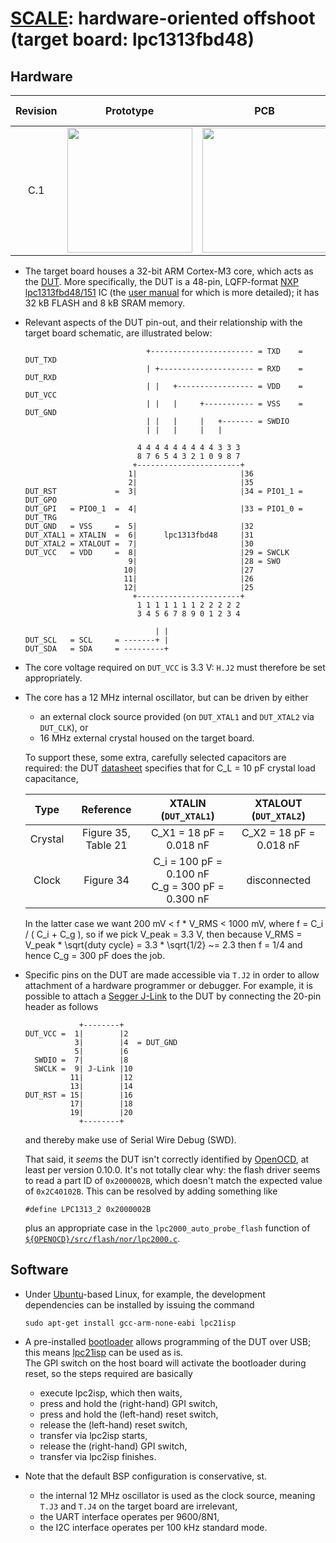 # [SCALE](http://www.github.com/danpage/scale): hardware-oriented offshoot (target board: lpc1313fbd48)

<!--- -------------------------------------------------------------------- --->

## Hardware 

Revision | Prototype                                                                                                 | PCB                                                                                           | Design files                                                                                                                                                                                                                 |
:------: | :-------------------------------------------------------------------------------------------------------: | :-------------------------------------------------------------------------------------------: | :--------------------------------------------------------------------------------------------------------------------------------------------------------------------------------------------------------------------------: |
C.1      | <a href='./image/board-prototype_rev_c.jpg'><img src='./image/board-prototype_rev_c.jpg' width='200'></a> | <a href='./image/board-pcb_rev_c.jpg'><img src='./image/board-pcb_rev_c.jpg' width='200'></a> | [schematic](./board.sch) (plus [PDF](./board.pdf)), [board](./board.brd), [BOM](./board.csv), [OSH Park (PCB)](http://www.oshpark.com/shared_projects/dp9i0DIr), [Octopart (BOM)](http://www.octopart.com/bom-tool/5ZnEZk9y) |

- The target board houses a
  32-bit ARM Cortex-M3
  core, which acts as the 
  [DUT](http://en.wikipedia.org/wiki/Device_under_test).
  More specifically, the DUT is a
  48-pin, LQFP-format
  [NXP lpc1313fbd48/151](http://www.nxp.com/docs/en/data-sheet/LPC1311_13_42_43.pdf)
  IC (the
  [user manual](http://www.nxp.com/docs/en/user-guide/UM10375.pdf)
  for which is more detailed); 
  it has 32 kB FLASH and 8 kB SRAM memory.

- Relevant aspects of the DUT pin-out, and their relationship with the
  target board schematic, are illustrated below:

  ```
                             +----------------------- = TXD    = DUT_TXD
                             | +--------------------- = RXD    = DUT_RXD
                             | |   +----------------- = VDD    = DUT_VCC
                             | |   |     +----------- = VSS    = DUT_GND
                             | |   |     |   +------- = SWDIO
                             | |   |     |   |
                                           
                           4 4 4 4 4 4 4 4 4 3 3 3
                           8 7 6 5 4 3 2 1 0 9 8 7
                          +-----------------------+
                         1|                       |36
                         2|                       |35 
  DUT_RST             =  3|                       |34 = PIO1_1 = DUT_GPO
  DUT_GPI   = PIO0_1  =  4|                       |33 = PIO1_0 = DUT_TRG
  DUT_GND   = VSS     =  5|                       |32
  DUT_XTAL1 = XTALIN  =  6|      lpc1313fbd48     |31
  DUT_XTAL2 = XTALOUT =  7|                       |30
  DUT_VCC   = VDD     =  8|                       |29 = SWCLK
                         9|                       |28 = SWO
                        10|                       |27
                        11|                       |26
                        12|                       |25
                          +-----------------------+
                           1 1 1 1 1 1 1 2 2 2 2 2
                           3 4 5 6 7 8 9 0 1 2 3 4

                               | |
  DUT_SCL   = SCL     = -------+ |
  DUT_SDA   = SDA     = ---------+
  ```

- The core voltage required on `DUT_VCC` is 3.3 V: 
  `H.J2` must therefore be set appropriately.

- The core has a
  12 MHz
  internal oscillator, but can be driven by either 

  - an external clock source provided (on `DUT_XTAL1` and `DUT_XTAL2` via `DUT_CLK`),
    or
  - 16 MHz external crystal housed on the target board.

  To support these, some extra, carefully selected capacitors
  are required: the DUT
  [datasheet](http://www.nxp.com/docs/en/data-sheet/LPC1311_13_42_43.pdf)
  specifies that for C_L = 10 pF crystal load capacitance,

  | Type    | Reference             | XTALIN  (`DUT_XTAL1`)                                  | XTALOUT (`DUT_XTAL2`)   |
  |:-------:|:---------------------:|:------------------------------------------------------:|:-----------------------:|
  | Crystal | Figure 35, Table  21  | C_X1 =  18 pF = 0.018 nF                               | C_X2 = 18 pF = 0.018 nF |
  | Clock   | Figure 34             | C_i  = 100 pF = 0.100 nF <br/> C_g = 300 pF = 0.300 nF | disconnected            |

  In the latter case we want 200 mV < f * V_RMS < 1000 mV, where
  f = C_i / ( C_i + C_g ),
  so if we pick V_peak = 3.3 V, then because
  V_RMS  = V_peak * \sqrt{duty cycle}
         = 3.3    * \sqrt{1/2}
        ~= 2.3
  then f = 1/4 and hence C_g = 300 pF does the job.

- Specific pins on the DUT are made accessible via `T.J2` in order to
  allow attachment of a hardware programmer or debugger.
  For example, it is possible to attach a
  [Segger J-Link](http://www.segger.com/admin/uploads/productDocs/UM08001_JLink.pdf)
  to the DUT by connecting the 20-pin header as follows

  ```
              +--------+
  DUT_VCC =  1|        |2
             3|        |4  = DUT_GND
             5|        |6
    SWDIO =  7|        |8
    SWCLK =  9| J-Link |10
            11|        |12
            13|        |14
  DUT_RST = 15|        |16
            17|        |18
            19|        |20
              +--------+
  ```
               
  and thereby make use of Serial Wire Debug (SWD).

  That said, it *seems* the DUT isn't correctly identified by 
  [OpenOCD](http://openocd.org),
  at least per version 0.10.0.  It's not totally clear why: the flash 
  driver seems to read a part ID of `0x2000002B`, which doesn't match 
  the expected value of `0x2C40102B`.  This can be resolved by adding 
  something like

  ```
  #define LPC1313_2 0x2000002B
  ```
 
  plus an appropriate case in the `lpc2000_auto_probe_flash` function 
  of
  [`${OPENOCD}/src/flash/nor/lpc2000.c`](http://sourceforge.net/p/openocd/code/ci/master/tree/src/flash/nor/lpc2000.c).

<!--- -------------------------------------------------------------------- --->

## Software

- Under
  [Ubuntu](http://www.ubuntu.com)-based
  Linux, for example, 
  the development dependencies can be installed 
  by issuing the command

  ```
  sudo apt-get install gcc-arm-none-eabi lpc21isp
  ```

- A pre-installed 
  [bootloader](http://en.wikipedia.org/wiki/Booting)
  allows programming of the DUT over USB;
  this means
  [lpc21isp](http://sourceforge.net/projects/lpc21isp)
  can be used as is.  
  The GPI switch on the host board will activate the bootloader during 
  reset, so the steps required are basically

  - execute lpc2isp, which then waits,
  - press and hold the (right-hand) GPI   switch,  
  - press and hold the  (left-hand) reset switch,
  - release        the  (left-hand) reset switch,
  - transfer via lpc2isp starts,
  - release        the (right-hand) GPI   switch,
  - transfer via lpc2isp finishes.

- Note that the default BSP configuration is conservative, st.

  - the
    internal 12 MHz oscillator
    is used as the clock source,
    meaning `T.J3` and `T.J4` on the target board 
    are irrelevant,
  - the 
    UART 
    interface operates per 9600/8N1,
  - the
    I2C
    interface operates per 100 kHz standard mode.

<!--- -------------------------------------------------------------------- --->
